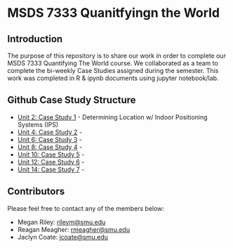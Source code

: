 # MSDS 7333 Quanitfyingn the World

## Introduction
The purpose of this repository is to share our work in order to complete our MSDS 7333 Quantifying The World course. We collaborated as a team to complete the bi-weekly Case Studies assigned during the semester. This work was completed in R & ipynb documents using jupyter notebook/lab. 

## Github Case Study Structure
* [Unit 2: Case Study 1] - Determining Location w/ Indoor Positioning Systems (IPS)
* [Unit 4: Case Study 2] - 
* [Unit 6: Case Study 3] - 
* [Unit 8: Case Study 4] - 
* [Unit 10: Case Study 5] - 
* [Unit 12: Case Study 6] - 
* [Unit 14: Case Study 7] - 

## Contributors
Please feel free to contact any of the members below: 
 - Megan Riley: rileym@smu.edu
 - Reagan Meagher: rmeagher@smu.edu
 - Jaclyn Coate: jcoate@smu.edu 
 
 [Unit 2: Case Study 1]: <https://github.com/JaclynCoate/7333_Quantifying_The_World/tree/main/Unit2_CaseStudy1>
 [Unit 4: Case Study 2]: <>
 [Unit 6: Case Study 3]: <>
 [Unit 8: Case Study 4]: <>
 [Unit 10: Case Study 5]: <>
 [Unit 12: Case Study 6]: <>
 [Unit 14: Case Study 7]: <>
